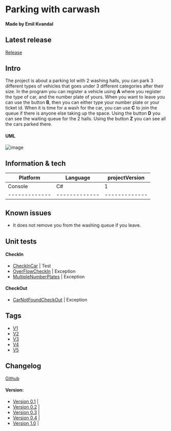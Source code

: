 # Parking with carwash 
#### Made by **Emil Kvandal**

## Latest release
[Release](https://github.com/WhySoShy/H2AfleveringsProjekt/releases/tag/V5)

## Intro
The project is about a parking lot with 2 washing halls, you can park 3 different types of vehicles that goes under 3 different categories after their size.
In the program you can register a vehicle using **A** where you register the type of car, and the number plate of yours.
When you want to leave you can use the button **B**, then you can either type your number plate or your ticket id.
When it is time for a wash for the car, you can use **C** to join the queue if there is anyone else taking up the space.
Using the button **D** you can see the waiting queue for the 2 halls.
Using the button **Z** you can see all the cars parked there.


#### UML
![image](https://user-images.githubusercontent.com/72310789/217211803-02796ebf-7c4d-48dd-b5e7-17c1189da12d.png)




## Information & tech


| Platform      |    Language   | projectVersion| 
| ------------- | ------------- | ------------- |
|    Console    |    C#         |       1       |
| ------------- | ------------- | ------------- |

## Known issues
* It does not remove you from the washing queue if you leave.

## Unit tests
#### CheckIn
* [CheckInCar](https://github.com/WhySoShy/H2AfleveringsProjekt/blob/e53b5b267a6bb7bfcd7755d59bea7279d18d1e5e/H2AfleveringsProjekt.Test/UnitTest1.cs#L13) | Test
* [OverFlowCheckIn](https://github.com/WhySoShy/H2AfleveringsProjekt/blob/e53b5b267a6bb7bfcd7755d59bea7279d18d1e5e/H2AfleveringsProjekt.Test/UnitTest1.cs#27) | Exception
* [MultipleNumberPlates](https://github.com/WhySoShy/H2AfleveringsProjekt/blob/e53b5b267a6bb7bfcd7755d59bea7279d18d1e5e/H2AfleveringsProjekt.Test/UnitTest1.cs#L43) | Exception
#### CheckOut
* [CarNotFoundCheckOut](https://github.com/WhySoShy/H2AfleveringsProjekt/blob/e53b5b267a6bb7bfcd7755d59bea7279d18d1e5e/H2AfleveringsProjekt.Test/UnitTest1.cs#L58) | Exception




## Tags
* [V1](https://github.com/WhySoShy/H2AfleveringsProjekt/releases/tag/V1)
* [V2](https://github.com/WhySoShy/H2AfleveringsProjekt/releases/tag/V2)
* [V3](https://github.com/WhySoShy/H2AfleveringsProjekt/releases/tag/V3)
* [V4](https://github.com/WhySoShy/H2AfleveringsProjekt/releases/tag/V4)
* [V5](https://github.com/WhySoShy/H2AfleveringsProjekt/releases/tag/V5)


## Changelog
[Github](https://github.com/WhySoShy/H2AfleveringsProjekt/commit)



#### Version:
   - [Version 0.1](https://github.com/WhySoShy/H2AfleveringsProjekt/commit/dd30bbdc04cdb2ec17f9d7ada0ecadfeea569e66) |
   - [Version 0.2](https://github.com/WhySoShy/H2AfleveringsProjekt/commit/1f2250aceca02ef401fa7a01bc405324b6ba597c) |
   - [Version 0.3](https://github.com/WhySoShy/H2AfleveringsProjekt/commit/a5a65bed7cf7daec345d7774a4ccf71f0e48ac17) | 
   - [Version 0.4](https://github.com/WhySoShy/H2AfleveringsProjekt/commit/d85ef477187ea40ab0c973d7a574debd7367884b) |
   - [Version 1.0](https://github.com/WhySoShy/H2AfleveringsProjekt/commit/66b1ce55ebd4d0c6ecf000f5e5ca83b0a0f7a1f5) |


